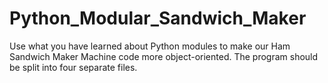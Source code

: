 # Python_Modular_Sandwich_Maker
Use what you have learned about Python modules to make our Ham Sandwich Maker Machine code more object-oriented. The program should be split into four separate files.
